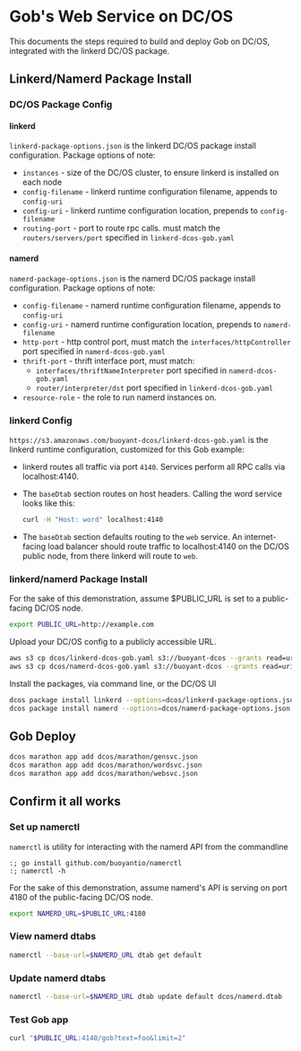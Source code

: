 # Gob's Web Service on DC/OS

This documents the steps required to build and deploy Gob on DC/OS,
integrated with the linkerd DC/OS package.

## Linkerd/Namerd Package Install

### DC/OS Package Config

#### linkerd

`linkerd-package-options.json` is the linkerd DC/OS package install configuration. Package options of note:

- `instances` - size of the DC/OS cluster, to ensure linkerd is installed on each node
- `config-filename` - linkerd runtime configuration filename, appends to `config-uri`
- `config-uri` - linkerd runtime configuration location, prepends to `config-filename`
- `routing-port` - port to route rpc calls. must match the `routers/servers/port` specified in `linkerd-dcos-gob.yaml`

#### namerd

`namerd-package-options.json` is the namerd DC/OS package install configuration. Package options of note:

- `config-filename` - namerd runtime configuration filename, appends to `config-uri`
- `config-uri` - namerd runtime configuration location, prepends to `namerd-filename`
- `http-port` - http control port, must match the `interfaces/httpController` port specified in `namerd-dcos-gob.yaml`
- `thrift-port` - thrift interface port, must match:
  - `interfaces/thriftNameInterpreter` port specified in `namerd-dcos-gob.yaml`
  - `router/interpreter/dst` port specified in `linkerd-dcos-gob.yaml`
- `resource-role` - the role to run namerd instances on.


### linkerd Config

`https://s3.amazonaws.com/buoyant-dcos/linkerd-dcos-gob.yaml` is the linkerd runtime configuration, customized for this Gob example:

- linkerd routes all traffic via port `4140`. Services perform all RPC calls via localhost:4140.
- The `baseDtab` section routes on host headers. Calling the word service looks like this:

    ```bash
    curl -H "Host: word" localhost:4140
    ```

- The `baseDtab` section defaults routing to the `web` service. An internet-facing load balancer should route traffic to localhost:4140 on the DC/OS public node, from there linkerd will route to `web`.

### linkerd/namerd Package Install

For the sake of this demonstration, assume $PUBLIC_URL is set to a public-facing DC/OS node.

```bash
export PUBLIC_URL=http://example.com
```

Upload your DC/OS config to a publicly accessible URL.

```bash
aws s3 cp dcos/linkerd-dcos-gob.yaml s3://buoyant-dcos --grants read=uri=http://acs.amazonaws.com/groups/global/AllUsers
aws s3 cp dcos/namerd-dcos-gob.yaml s3://buoyant-dcos --grants read=uri=http://acs.amazonaws.com/groups/global/AllUsers
```

Install the packages, via command line, or the DC/OS UI

```bash
dcos package install linkerd --options=dcos/linkerd-package-options.json
dcos package install namerd --options=dcos/namerd-package-options.json
```

## Gob Deploy

```bash
dcos marathon app add dcos/marathon/gensvc.json
dcos marathon app add dcos/marathon/wordsvc.json
dcos marathon app add dcos/marathon/websvc.json
```

## Confirm it all works

### Set up namerctl

`namerctl` is utility for interacting with the namerd API from the commandline

```
:; go install github.com/buoyantio/namerctl
:; namerctl -h
```

For the sake of this demonstration, assume namerd's API is serving on port 4180 of the public-facing DC/OS node.

```bash
export NAMERD_URL=$PUBLIC_URL:4180
```

### View namerd dtabs


```bash
namerctl --base-url=$NAMERD_URL dtab get default
```

### Update namerd dtabs

```bash
namerctl --base-url=$NAMERD_URL dtab update default dcos/namerd.dtab
```

### Test Gob app

```bash
curl "$PUBLIC_URL:4140/gob?text=foo&limit=2"
```

